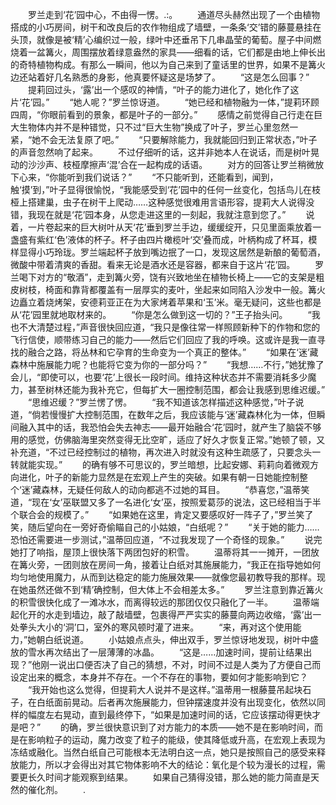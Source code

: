 　　罗兰走到‘花’园中心，不由得一愣。.:。
　　通道尽头赫然出现了一个由植物搭成的小巧房间，树干和改良后的农作物组成了墙壁，一条条‘交’错的藤蔓悬挂在头顶，就像是被‘精’心编织过一般，绿叶中还垂吊下几串晶莹的葡萄。屋子中间燃烧着一盆篝火，周围摆放着绿意盎然的家具——细看的话，它们都是由地上伸长出的奇特植物构成。有那么一瞬间，他以为自己来到了童话里的世界，如果不是篝火边还站着好几名熟悉的身影，他真要怀疑这是场梦了。
　　“这是怎么回事？”
　　提莉回过头，‘露’出一个感叹的神情，“叶子的能力进化了，她化作了这片‘花’园。”
　　“她人呢？”罗兰惊讶道。
　　“她已经和植物融为一体，”提莉环顾四周，“你眼前看到的景象，都是叶子的一部分。”
　　感情之前觉得自己行走在巨大生物体内并不是种错觉，只不过“巨大生物”换成了叶子，罗兰心里忽然一紧，“她不会无法复原了吧。”
　　“只要解除能力，我就能回归到正常状态，”叶子的声音忽然响了起来。
　　不过仔细听的话，这并非她本人在说话，而是树叶晃动的沙沙声、枝桠摩擦声‘混’合在一起构成的话语。
　　对方的回答让罗兰稍微放下心来，“你能听到我们说话？”
　　“不只能听到，还能看到，闻到，触‘摸’到，”叶子显得很愉悦，“我能感受到‘花’园中的任何一丝变化，包括鸟儿在枝桠上搭建巢，虫子在树干上爬动……这种感觉很难用言语形容，提莉大人说得没错，我现在就是‘花’园本身，从您走进这里的一刻起，我就注意到您了。”
　　说着，一片卷起来的巨大树叶从天‘花’垂到罗兰手边，缓缓绽开，只见里面乘放着一盏盛有紫红‘色’液体的杯子。杯子由四片橄榄叶‘交’叠而成，叶柄构成了杯耳，模样显得小巧玲珑。罗兰端起杯子放到嘴边抿了一口，发现这居然是新酿的葡萄酒，微酸中带着清爽的香甜。看来无论是酒水还是容器，都来自于这片‘花’园。
　　罗兰喝下对方的“敬酒”，走到篝火旁，饶有兴致地坐在植物长椅上——它的支架是粗皮树枝，椅面和靠背都覆盖有一层厚实的麦叶，坐起来如同陷入沙发中一般。篝火边矗立着烧烤架，安德莉亚正在为大家烤着苹果和‘玉’米。毫无疑问，这些也都是从‘花’园里就地取材来的。
　　“你是怎么做到这一切的？”王子抬头问。
　　“我也不大清楚过程，”声音很快回应道，“我只是像往常一样照顾新种下的作物和您的飞行信使，顺带练习自己的能力——然后它们回应了我的呼唤。这或许是我一直寻找的融合之路，将丛林和它孕育的生命变为一个真正的整体。”
　　“如果在‘迷’藏森林中施展能力呢？也能将它变为你的一部分吗？”
　　“我想……不行，”她犹豫了会儿，“即使可以，也要‘花’上很长一段时间。维持这种状态并不需要消耗多少魔力，甚至树林还能为我补充它，但每扩大一圈控制范围，都会让我感到思维迟缓。”
　　“思维迟缓？”罗兰愣了愣。
　　“我不知道该怎样描述这种感觉，”叶子说道，“倘若慢慢扩大控制范围，在数年之后，我应该能与‘迷’藏森林化为一体，但瞬间融入其中的话，我恐怕会失去神志——最开始融合‘花’园时，就产生了脑袋不够用的感觉，仿佛脑海里突然变得无比空旷，适应了好久才恢复正常。”她顿了顿，又补充道，“不过已经控制过的植物，再次进入时就没有这种生疏感了，只要念头一转就能实现。”
　　的确有够不可思议的，罗兰暗想，比起安娜、莉莉向着微观方向进化，叶子的新能力显然是在宏观上产生的突破。如果有朝一日她能控制整个‘迷’藏森林，无疑任何敌人的动向都逃不过她的耳目。
　　“恭喜您，”温蒂笑道，“现在‘女’巫联盟又多了一名进化‘女’巫，按照爱葛莎的说法，这已经相当于半个联合会的规模了。”
　　“如果她在这里，肯定又要感叹好一阵子了，”罗兰笑了笑，随后望向在一旁好奇偷瞄自己的小姑娘，“白纸呢？”
　　“关于她的能力……恐怕还需要进一步测试，”温蒂回应道，“不过我发现了一个奇怪的现象。”
　　说完她打了响指，屋顶上很快落下两团包好的积雪。
　　温蒂将其一一摊开，一团放在篝火旁，一团则放在房间一角，接着让白纸对其施展能力，“我正在指导她如何均匀地使用魔力，从而到达稳定的能力施展效果——就像您最初教导我的那样。现在她虽然还做不到‘精’确控制，但大体上不会相差太多。”
　　罗兰注意到靠近篝火的积雪很快化成了一滩冰水，而离得较远的那团仅仅只融化了一半。
　　温蒂端起化开的水走到墙边，敲了敲墙壁，包裹得严严实实的藤蔓向两边收缩，‘露’出一处拳头大小的‘洞’口，室外的寒风顿时灌了进来。
　　“来，再对这个使用能力，”她朝白纸说道。
　　小姑娘点点头，伸出双手，罗兰惊讶地发现，树叶中盛放的雪水再次结出了一层薄薄的冰晶。
　　“这是……加速时间，提前让结果出现？”他刚一说出口便否决了自己的猜想，不对，时间不过是人类为了方便自己而设定出来的概念，本身并不存在。一个不存在的事物，要如何才能影响到它？
　　“我开始也这么觉得，但提莉大人说并不是这样。”温蒂用一根藤蔓吊起块石子，在白纸面前晃动。后者再次施展能力，但钟摆速度并没有出现变化，依然以同样的幅度左右晃动，直到最终停下，“如果是加速时间的话，它应该摆动得更快才是吧？”
　　的确，罗兰很快意识到了对方能力的本质——她不是在影响时间，而是在影响粒子的运动，魔力改变了粒子的能级，使其降低或升高，在宏观上表现为冻结或融化。当然白纸自己可能根本无法明白这一点，她只是按照自己的感受来释放能力，所以才会得出对其它物体影响不大的结论：氧化是个较为漫长的过程，需要更长久时间才能观察到结果。
　　如果自己猜得没错，那么她的能力简直是天然的催化剂。
　　.